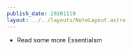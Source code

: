 ```yaml
---
publish_date: 20201119
layout: ../../layouts/NoteLayout.astro
---
```

- Read some more Essentialsm 

